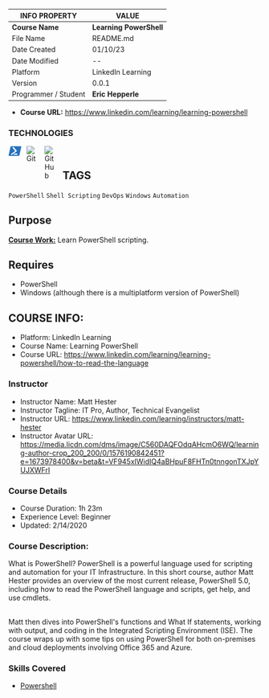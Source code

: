 | INFO PROPERTY | VALUE                                  |
| ------------- | -------------------------------------- |
| **Course Name**  | **Learning PowerShell** |
| File Name     | README.md                              |
| Date Created  | 01/10/23                               |
| Date Modified | --                               |
|Platform|LinkedIn Learning|
| Version       | 0.0.1                                  |
| Programmer / Student   | **Eric Hepperle**                      |

* **Course URL:** https://www.linkedin.com/learning/learning-powershell 

### TECHNOLOGIES


<img align="left" alt="GitHub" title="GitHub" width="26px" src="./img/PowerShell.svg" style="padding-right:10px;" />

<img align="left" alt="Git" title="Git" width="26px" src="https://cdn.jsdelivr.net/gh/devicons/devicon/icons/git/git-original.svg" style="padding-right:10px;" />

<img align="left" alt="GitHub" title="GitHub" width="26px" src="https://user-images.githubusercontent.com/3369400/139448065-39a229ba-4b06-434b-bc67-616e2ed80c8f.png" style="padding-right:10px;" />


<br>

## TAGS
`PowerShell` `Shell Scripting` `DevOps` `Windows` `Automation`

## Purpose

**<u>Course Work:</u>** Learn PowerShell scripting.

    
## Requires
* PowerShell
* Windows (although there is a multiplatform version of PowerShell)
    
## COURSE INFO:

- Platform: LinkedIn Learning
- Course Name: Learning PowerShell
- Course URL: https://www.linkedin.com/learning/learning-powershell/how-to-read-the-language

### Instructor

- Instructor Name: Matt Hester
- Instructor Tagline: IT Pro, Author, Technical Evangelist
- Instructor URL: https://www.linkedin.com/learning/instructors/matt-hester
- Instructor Avatar URL: https://media.licdn.com/dms/image/C560DAQFOdqAHcmO6WQ/learning-author-crop_200_200/0/1576190842451?e=1673978400&v=beta&t=VF945xIWidIQ4aBHpuF8FHTn0tnngonTXJpYUJXWFrI

### Course Details

- Course Duration: 1h 23m
- Experience Level: Beginner
- Updated: 2/14/2020

### Course Description:


<div>What is PowerShell? PowerShell is a powerful language used for scripting and automation for your IT Infrastructure. In this short course, author Matt Hester provides an overview of the most current release, PowerShell 5.0, including how to read the PowerShell language and scripts, get help, and use cmdlets.<br><br>

Matt then dives into PowerShell's functions and What If statements, working with output, and coding in the Integrated Scripting Environment (ISE). The course wraps up with some tips on using PowerShell for both on-premises and cloud deployments involving Office 365 and Azure.</div>
          

### Skills Covered

- [Powershell](https://www.linkedin.com/learning/search?keywords=Powershell)

